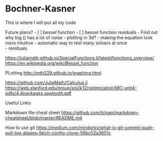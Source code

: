 # Bochner-Kasner
This is where I will put all my code

Future plans?
    - [ ] bessel function
    - [ ] bessel function residuals 
    - Find out why big.() has a lot of noise 
    - plotting in 3d?
    - making the equation look more intuitive 
    - automatic way to test many solvers at once     
    - residuals    



https://juliamath.github.io/SpecialFunctions.jl/latest/functions_overview/
    https://en.wikipedia.org/wiki/Bessel_function

PLotting
http://mth229.github.io/graphing.html


https://github.com/JuliaMath/Calculus.jl
    https://web.stanford.edu/group/sisl/k12/optimization/MO-unit4-pdfs/4.4packages,sawtooth.pdf


Useful Links

Markdown file cheat sheet
https://github.com/tchapi/markdown-cheatsheet/blob/master/README.md

How to use git 
https://medium.com/mindorks/what-is-git-commit-push-pull-log-aliases-fetch-config-clone-56bc52a3601c